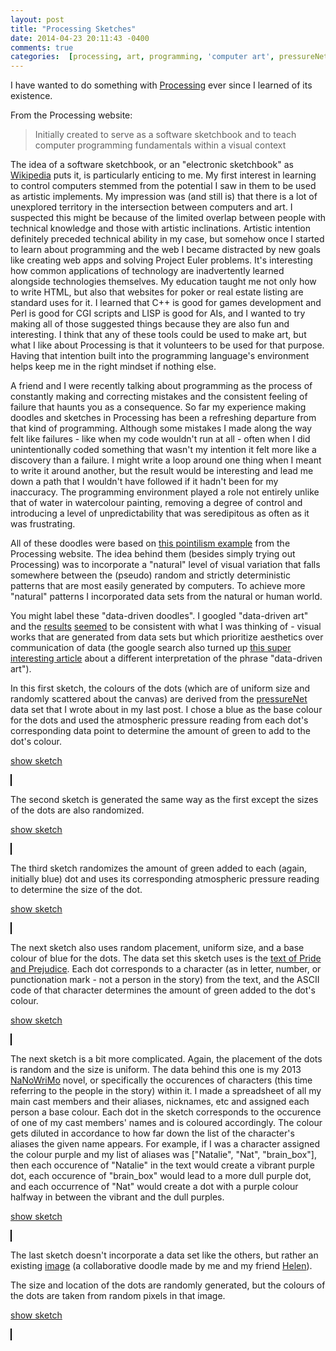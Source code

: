 ```yaml
---
layout: post
title: "Processing Sketches"
date: 2014-04-23 20:11:43 -0400
comments: true
categories:  [processing, art, programming, 'computer art', pressureNet, data, 'data-driven art']
---
```

<script type="text/javascript" src="{{ root_url }}/javascripts/processing.min.js"></script>
<script type="text/javascript" src="{{ root_url }}/javascripts/util.js"></script>
<script type="text/javascript" src="{{ root_url }}/javascripts/libs/jquery.min.js"></script>
<script>
$(document).ready(function() {
    function start_or_stop(i){
      st = $("#" + i).attr("status");
      sketch = Processing.getInstanceById(i);
      c = $("#" + i)
      if(st == "on"){
          c.attr("status", "off");
          sketch.noLoop();
          $("#" + i + "_link").text("show sketch");
      } else {
          c.attr("status", "on");
          sketch.loop();
          $("#" + i + "_link").text("hide sketch");
      }
    }

    function toggle_start_stop(i) {
        $("#" + i).toggle();
        start_or_stop(i);
    }

    function setup(tag){
      $("#" + tag).hide();
      $("#" + tag + "_link").click(function() {
        toggle_start_stop(tag);
      });
    }

    setup("alpha");
    setup("pressure");
    setup("pressure2");
    setup("pressure3");
    setup("cast");
    setup("scramble");

});
</script>

I have wanted to do something with [Processing](http://www.processing.org/) ever since I learned of its existence.

<!--more-->

From the Processing website:

> Initially created to serve as a software sketchbook and to teach computer programming fundamentals within a visual context

The idea of a software sketchbook, or an "electronic sketchbook" as [Wikipedia](http://en.wikipedia.org/wiki/Processing_%28programming_language%29) puts it, is particularly enticing to me.  My first interest in learning to control computers stemmed from the potential I saw in them to be used as artistic implements.  My impression was (and still is) that there is a lot of unexplored territory in the intersection between computers and art.  I suspected this might be because of the limited overlap between people with technical knowledge and those with artistic inclinations.  Artistic intention definitely preceded technical ability in my case, but somehow once I started to learn about programming and the web I became distracted by new goals like creating web apps and solving Project Euler problems.  It's interesting how common applications of technology are inadvertently learned alongside technologies themselves.  My education taught me not only how to write HTML, but also that websites for poker or real estate listing are standard uses for it.  I learned that C++ is good for games development and Perl is good for CGI scripts and LISP is good for AIs, and I wanted to try making all of those suggested things because they are also fun and interesting.  I think that any of these tools could be used to make art, but what I like about Processing is that it volunteers to be used for that purpose.  Having that intention built into the programming language's environment helps keep me in the right mindset if nothing else.

A friend and I were recently talking about programming as the process of constantly making and correcting mistakes and the consistent feeling of failure that haunts you as a consequence.  So far my experience making doodles and sketches in Processing has been a refreshing departure from that kind of programming.  Although some mistakes I made along the way felt like failures - like when my code wouldn't run at all - often when I did unintentionally coded something that wasn't my intention it felt more like a discovery than a failure.  I might write a loop around one thing when I meant to write it around another, but the result would be interesting and lead me down a path that I wouldn't have followed if it hadn't been for my inaccuracy.  The programming environment played a role not entirely unlike that of water in watercolour painting, removing a degree of control and introducing a level of unpredictability that was seredipitous as often as it was frustrating.


All of these doodles were based on [this pointilism example](https://www.processing.org/examples/pointillism.html) from the Processing website.  The idea behind them (besides simply trying out Processing) was to incorporate a "natural" level of visual variation that falls somewhere between the (pseudo) random and strictly deterministic patterns that are most easily generated by computers.  To achieve more "natural" patterns I incorporated data sets from the natural or human world.  

You might label these "data-driven doodles".  I googled "data-driven art" and the [results](http://variable.io/) [seemed](http://www.fastcodesign.com/1662578/16-astounding-experiments-in-data-driven-art-slideshow) to be consistent with what I was thinking of - visual works that are generated from data sets but which prioritize aesthetics over communication of data (the google search also turned up [this super interesting article](http://www.furtherfield.org/features/reviews/data-driven-artists-and-their-critics) about a different interpretation of the phrase "data-driven art").

In this first sketch, the colours of the dots (which are of uniform size and randomly scattered about the canvas) are derived from the [pressureNet](http://pressurenet.io) data set that I wrote about in my last post.  I chose a blue as the base colour for the dots and used the atmospheric pressure reading from each dot's corresponding data point to determine the amount of green to add to the dot's colour.

<a href="#" id="pressure_link">show sketch</a>


<canvas id="pressure" status="off" width="640" height="100" style="border:1px solid #000000;" data-processing-sources="/sketches/purplepressure.pde"> </canvas> 

The second sketch is generated the same way as the first except the sizes of the dots are also randomized.

<a href="#" id="pressure2_link">show sketch</a>


<canvas id="pressure2" status="off" width="640" height="100" style="border:1px solid #000000;" data-processing-sources="/sketches/randomsizepressurecolour.pde"> </canvas> 

The third sketch randomizes the amount of green added to each (again, initially blue) dot and uses its corresponding atmospheric pressure reading to determine the size of the dot.

<a href="#" id="pressure3_link">show sketch</a>


<canvas id="pressure3" status="off" width="640" height="100" style="border:1px solid #000000;" data-processing-sources="/sketches/pressuresize.pde"> </canvas> 

The next sketch also uses random placement, uniform size, and a base colour of blue for the dots.  The data set this sketch uses is the [text of Pride and Prejudice](http://www.gutenberg.org/files/1342/1342-h/1342-h.htm).  Each dot corresponds to a character (as in letter, number, or punctionation mark - not a person in the story) from the text, and the ASCII code of that character determines the amount of green added to the dot's colour.

<a href="#" id="alpha_link">show sketch</a>


<canvas id="alpha" status="off" width="640" height="100" style="border:1px solid #000000;" data-processing-sources="/sketches/alphabetcolours.pde"> </canvas> 

The next sketch is a bit more complicated.  Again, the placement of the dots is random and the size is uniform.  The data behind this one is my 2013 [NaNoWriMo](http://nanowrimo.org/) novel, or specifically the occurences of characters (this time referring to the people in the story) within it.  I made a spreadsheet of all my main cast members and their aliases, nicknames, etc and assigned each person a base colour.  Each dot in the sketch corresponds to the occurence of one of my cast members' names and is coloured accordingly.  The colour gets diluted in accordance to how far down the list of the character's aliases the given name appears.  For example, if I was a character assigned the colour purple and my list of aliases was ["Natalie", "Nat", "brain\_box"], then each occurence of "Natalie" in the text would create a vibrant purple dot, each occurence of "brain\_box" would lead to a more dull purple dot, and each occurrence of "Nat" would create a dot with a purple colour halfway in between the vibrant and the dull purples.

<a href="#" id="cast_link">show sketch</a>


<canvas id="cast" status="off" width="640" height="100" style="border:1px solid #000000;" data-processing-sources="/sketches/characters.pde"> </canvas> 

The last sketch doesn't incorporate a data set like the others, but rather an existing <a href="/images/helaliedoodleII.png" target="blank" id="imglink">image</a> (a collaborative doodle made by me and my friend [Helen](https://twitter.com/thatsillyhelen)).

The size and location of the dots are randomly generated, but the colours of the dots are taken from random pixels in that image.

<a href="#" id="scramble_link">show sketch</a>


<canvas id="scramble" status="off" width="640" height="100" style="border:1px solid #000000;" data-processing-sources="/sketches/scramblenomouse.pde"> </canvas> 
